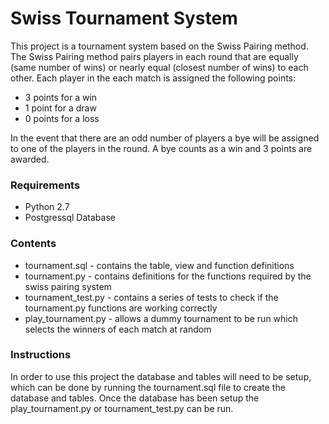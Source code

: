 # Swiss Tournament System
This project is a tournament system based on the Swiss Pairing method. The Swiss Pairing method pairs players in each round that are equally (same number of wins) or nearly equal (closest number of wins) to each other. Each player in the each match is assigned the following points:
  - 3 points for a win
  - 1 point for a draw
  - 0 points for a loss

In the event that there are an odd number of players a bye will be assigned to one of the players in the round. A bye counts as a win and 3 points are awarded.

### Requirements
- Python 2.7
- Postgressql Database

### Contents
- tournament.sql - contains the table, view and function definitions
- tournament.py - contains definitions for the functions required by the swiss pairing system
- tournament_test.py - contains a series of tests to check if the tournament.py functions are working correctly
- play_tournament.py - allows a dummy tournament to be run which selects the winners of each match at random

### Instructions
In order to use this project the database and tables will need to be setup, which can be done by running the tournament.sql file to create the database and tables. Once the database has been setup the play_tournament.py or tournament_test.py can be run.


